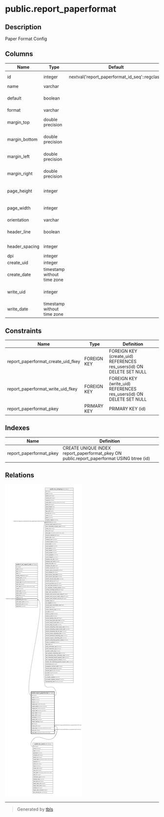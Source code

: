 # public.report_paperformat

## Description

Paper Format Config

## Columns

| Name | Type | Default | Nullable | Children | Parents | Comment |
| ---- | ---- | ------- | -------- | -------- | ------- | ------- |
| id | integer | nextval('report_paperformat_id_seq'::regclass) | false | [public.ir_act_report_xml](public.ir_act_report_xml.md) [public.res_company](public.res_company.md) |  |  |
| name | varchar |  | false |  |  | Name |
| default | boolean |  | true |  |  | Default paper format ? |
| format | varchar |  | true |  |  | Paper size |
| margin_top | double precision |  | true |  |  | Top Margin (mm) |
| margin_bottom | double precision |  | true |  |  | Bottom Margin (mm) |
| margin_left | double precision |  | true |  |  | Left Margin (mm) |
| margin_right | double precision |  | true |  |  | Right Margin (mm) |
| page_height | integer |  | true |  |  | Page height (mm) |
| page_width | integer |  | true |  |  | Page width (mm) |
| orientation | varchar |  | true |  |  | Orientation |
| header_line | boolean |  | true |  |  | Display a header line |
| header_spacing | integer |  | true |  |  | Header spacing |
| dpi | integer |  | false |  |  | Output DPI |
| create_uid | integer |  | true |  | [public.res_users](public.res_users.md) | Created by |
| create_date | timestamp without time zone |  | true |  |  | Created on |
| write_uid | integer |  | true |  | [public.res_users](public.res_users.md) | Last Updated by |
| write_date | timestamp without time zone |  | true |  |  | Last Updated on |

## Constraints

| Name | Type | Definition |
| ---- | ---- | ---------- |
| report_paperformat_create_uid_fkey | FOREIGN KEY | FOREIGN KEY (create_uid) REFERENCES res_users(id) ON DELETE SET NULL |
| report_paperformat_write_uid_fkey | FOREIGN KEY | FOREIGN KEY (write_uid) REFERENCES res_users(id) ON DELETE SET NULL |
| report_paperformat_pkey | PRIMARY KEY | PRIMARY KEY (id) |

## Indexes

| Name | Definition |
| ---- | ---------- |
| report_paperformat_pkey | CREATE UNIQUE INDEX report_paperformat_pkey ON public.report_paperformat USING btree (id) |

## Relations

![er](public.report_paperformat.svg)

---

> Generated by [tbls](https://github.com/k1LoW/tbls)
